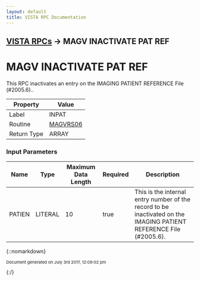 ```yaml
---
layout: default
title: VISTA RPC Documentation
---
```


## [VISTA RPCs](TableOfContents) &#8594; MAGV INACTIVATE PAT REF
# MAGV INACTIVATE PAT REF

This RPC inactivates an entry on the IMAGING PATIENT REFERENCE File (#2005.6)..

Property | Value
--- | ---
Label | INPAT
Routine | [MAGVRS06](http://code.osehra.org/dox/Routine_MAGVRS06_source.html)
Return Type | ARRAY


### Input Parameters

Name | Type | Maximum Data Length | Required | Description
--- | --- | --- | --- | ---
PATIEN | LITERAL | 10 | true | This is the internal entry number of the record to be inactivated on the IMAGING PATIENT REFERENCE File (#2005.6).



{::nomarkdown} <br/><p style="font-size: 11px">Document generated on July 3rd 2017, 12:09:02 pm</p>{:/}